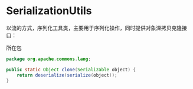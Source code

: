# SerializationUtils

以流的方式，序列化工具类，主要用于序列化操作，同时提供对象深拷贝克隆接口：

所在包

```java
package org.apache.commons.lang;

public static Object clone(Serializable object) {
    return deserialize(serialize(object));
}
```

